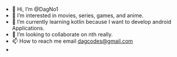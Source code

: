 - 👋 Hi, I’m @DagNo1
- 👀 I’m interested in movies, series, games, and anime. 
- 🌱 I’m currently learning kotlin because I want to develop android Applications.
- 💞️ I’m looking to collaborate on nth really.
- 📫 How to reach me email dagcodes@gmail.com
-

<!---
DagNo1/DagNo1 is a ✨ special ✨ repository because its `README.md` (this file) appears on your GitHub profile.
You can click the Preview link to take a look at your changes.
--->
